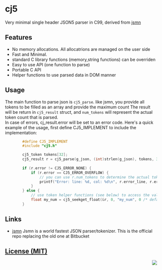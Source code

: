 # cj5
Very minimal single header JSON5 parser in C99, derived from [jsmn](https://github.com/zserge/jsmn)

## Features
- No memory allocations. All allocatrions are managed on the user side
- Fast and Minimal. 
- standard C library functions (memory,string functions) can be overriden
- Easy to use API (one function to parse)
- Portable C API
- Helper functions to use parsed data in DOM manner

## Usage
The main function to parse json is `cj5_parse`. like jsmn, you provide all tokens to be filled as an array and provide the maximum count
The result will be return in `cj5_result` struct, and `num_tokens` will represent the actual token count that is parsed.  
In case of errors, cj_result.error will be set to an error code. Here's a quick example of the usage, first define CJ5_IMPLEMENT to include the implementation:

```c  
        #define CJ5_IMPLEMENT
        #include "cj5.h"

        cj5_token tokens[32];
        cj5_result r = cj5_parse(g_json, (int)strlen(g_json), tokens, 32);
        
        if (r.error != CJ5_ERROR_NONE) {
            if (r.error == CJ5_ERROR_OVERFLOW) {
                // you can use r.num_tokens to determine the actual token count and reparse
                printf("Error: line: %d, col: %d\n", r.error_line, r.error_code);    
            }
        } else {
            // use token helper functions (see below) to access the values 
            float my_num = cj5_seekget_float(&r, 0, "my_num", 0 /* default value if not found*/ );
        } 
```

## Links
- [jsmn](https://github.com/zserge/jsmn) Jsmn is a world fastest JSON parser/tokenizer. This is the official repo replacing the old one at Bitbucket


[License (MIT)](https://github.com/septag/cj5/blob/master/LICENSE)
--------------------------------------------------------------------------

<a href="http://opensource.org/licenses/MIT" target="_blank">
<img align="right" src="http://opensource.org/trademarks/opensource/OSI-Approved-License-100x137.png">

